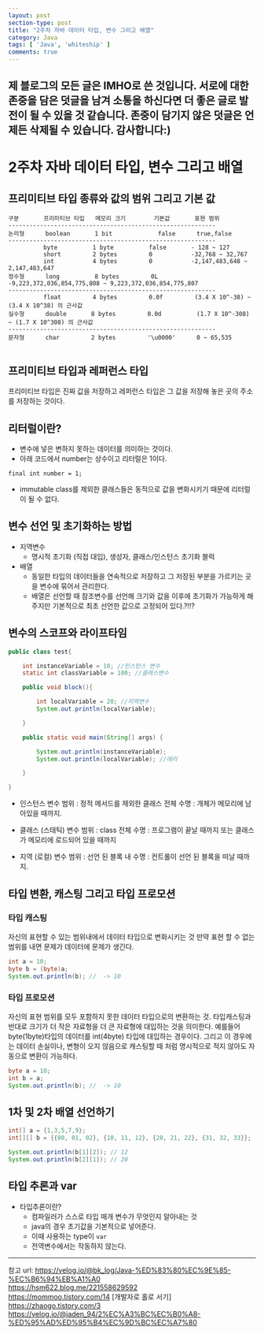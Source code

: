 ```yaml
---
layout: post
section-type: post
title: "2주차 자바 데이터 타입, 변수 그리고 배열"
category: Java
tags: [ 'Java', 'whiteship' ]
comments: true
---
```

제 블로그의 모든 글은 IMHO로 쓴 것입니다.
서로에 대한 존중을 담은 덧글을 남겨 소통을 하신다면 더 좋은 글로 발전이 될 수 있을 것 같습니다.
존중이 담기지 않은 덧글은 언제든 삭제될 수 있습니다.
감사합니다:)  
---  
# 2주차 자바 데이터 타입, 변수 그리고 배열


## 프리미티브 타입 종류와 값의 범위 그리고 기본 값

```
구분       프리미티브 타입   메모리 크기        기본값       표현 범위
-----------------------------------------------------------
논리형      boolean       1 bit	         false      true,false
-----------------------------------------------------------
          byte          1 byte          false       - 128 ~ 127
          short         2 bytes         0           -32,768 ~ 32,767
          int           4 bytes         0           -2,147,483,648 ~ 2,147,483,647
정수형      long          8 bytes         0L          -9,223,372,036,854,775,808 ~ 9,223,372,036,854,775,807
-----------------------------------------------------------
          float         4 bytes         0.0f         (3.4 X 10^-38) ~ (3.4 X 10^38) 의 근사값
실수형      double       8 bytes         0.0d          (1.7 X 10^-308) ~ (1.7 X 10^308) 의 근사값
-----------------------------------------------------------
문자형      char         2 bytes         '\u0000'      0 ~ 65,535


```




## 프리미티브 타입과 레퍼런스 타입

프리미티브 타입은 진짜 값을 저장하고
레퍼런스 타입은 그 값을 저장해 놓은 곳의 주소를 저장하는 것이다.




## 리터럴이란?
- 변수에 넣은 변하지 못하는 데이터를 의미하는 것이다.
- 아래 코드에서 number는 상수이고 리터럴은 1이다.
```
final int number = 1;
```
- immutable class를 제외한 클래스들은 동적으로 값을 변화시키기 때문에 리터럴이 될 수 없다.




## 변수 선언 및 초기화하는 방법
- 지역변수
  - 명시적 초기화 (직접 대입), 생성자, 클래스/인스턴스 초기화 블럭
- 배열
  - 동일한 타입의 데이터들을 연속적으로 저장하고 그 저장된 부분을 가르키는 곳을 변수에 묶어서 관리한다.
  - 배열은 선언할 때 참조변수를 선언해 크기와 값을 이후에 초기화가 가능하게 해주지만 기본적으로 최초 선언한 값으로 고정되어 있다.?!!?




## 변수의 스코프와 라이프타임

``` java
public class test{

    int instanceVariable = 10; //인스턴스 변수
    static int classVariable = 100; //클래스변수

    public void block(){

        int localVariable = 20; //지역변수
        System.out.println(localVariable);

    }

    public static void main(String[] args) {

        System.out.println(instanceVariable);
        System.out.println(localVariable); //에러

    }  

}


```

- 인스턴스 변수
범위 : 정적 메서드를 제외한 클래스 전체
수명 : 개체가 메모리에 남아있을 때까지.

- 클래스 (스태틱) 변수
범위 : class 전체
수명 : 프로그램이 끝날 때까지 또는 클래스가 메모리에 로드되어 있을 때까지

- 지역 (로컬) 변수
범위 : 선언 된 블록 내
수명 : 컨트롤이 선언 된 블록을 떠날 때까지.


## 타입 변환, 캐스팅 그리고 타입 프로모션
### 타입 캐스팅
자신의 표현할 수 있는 범위내에서 데이터 타입으로 변화시키는 것
만약 표현 할 수 없는 범위를 내면 문제가 데이터에 문제가 생긴다.
```java
int a = 10;     
byte b = (byte)a;
System.out.println(b); //  -> 10

```




### 타입 프로모션
자신의 표현 범위를 모두 포함하지 못한 데이터 타입으로의 변환하는 것.
타입캐스팅과 반대로 크기가 더 작은 자료형을 더 큰 자료형에 대입하는 것을 의미한다. 예를들어 byte(1byte)타입의 데이터를 int(4byte) 타입에 대입하는 경우이다.
그리고 이 경우에는 데이터 손실이나, 변형이 오지 않음으로 캐스팅할 때 처럼 명시적으로 적지 않아도 자동으로 변환이 가능하다.

``` java
byte a = 10;
int b = a;
System.out.println(b); //  -> 10
```




## 1차 및 2차 배열 선언하기
``` Java
int[] a = {1,3,5,7,9};  
int[][] b = {{00, 01, 02}, {10, 11, 12}, {20, 21, 22}, {31, 32, 33}};

System.out.println(b[1][2]); // 12
System.out.println(b[2][1]); // 20

```




## 타입 추론과 var
- 타입추론이란?
  - 컴파일러가 스스로 타입 매개 변수가 무엇인지 알아내는 것
  - java의 경우 초기값을 기본적으로 넣어준다.
  - 이때 사용하는 type이 `var`
  - 전역변수에서는 작동하지 않는다.


---

참고 url:
https://velog.io/@bk_log/Java-%ED%83%80%EC%9E%85-%EC%B6%94%EB%A1%A0  
https://hsm622.blog.me/221558629592  
https://mommoo.tistory.com/14 [개발자로 홀로 서기]  
https://zhaogo.tistory.com/3  
https://velog.io/@jaden_94/2%EC%A3%BC%EC%B0%A8-%ED%95%AD%ED%95%B4%EC%9D%BC%EC%A7%80  
